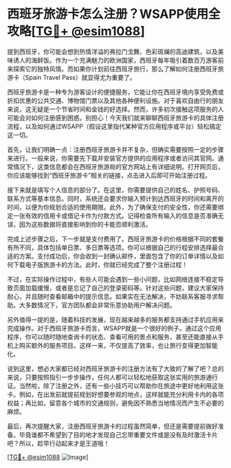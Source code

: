 # 西班牙旅游卡怎么注册？WSAPP使用全攻略[[TG💪+ @esim1088](https://t.me/s/esim1088)]

提到西班牙，你可能会想到热情洋溢的弗拉门戈舞、色彩斑斓的高迪建筑，以及美味诱人的海鲜饭。作为一个充满魅力的欧洲国家，西班牙每年吸引着数百万游客前来探索它的独特风情。而如果你计划前往西班牙旅行，那么了解如何注册西班牙旅游卡（Spain Travel Pass）就显得尤为重要了。

西班牙旅游卡是一种专为游客设计的便捷服务，它能让你在西班牙境内享受免费或折扣优惠的公共交通、博物馆门票以及其他各种便利设施。对于喜欢自由行的朋友来说，这无疑是一个节省时间和金钱的好选择。然而，许多初次接触这项服务的人可能会对如何注册感到困惑。别担心！今天我们就来聊聊西班牙旅游卡的具体注册流程，以及如何通过WSAPP（假设这里指代某种官方应用程序或平台）轻松搞定这一切。

首先，让我们明确一点：注册西班牙旅游卡并不复杂，但确实需要按照一定的步骤来进行。一般来说，你需要先下载并安装官方提供的应用程序或者访问其官网。通常情况下，这类信息都会在西班牙旅游局的官方网站上有详细说明。打开网页后，你应该能够找到“西班牙旅游卡”相关的链接，点击进入后即可开始注册过程。

接下来就是填写个人信息的部分了。在这里，你需要提供自己的姓名、护照号码、联系方式等基本信息。同时，系统还会要求你输入预计到达西班牙的时间和离开的时间，以便为你规划合适的使用期限。此外，为了确保支付的安全性，你还需要绑定一张有效的信用卡或借记卡作为付款方式。记得检查所有输入的信息是否准确无误，因为这些数据将直接影响到你的卡能否顺利激活。

完成上述步骤之后，下一步就是支付费用了。西班牙旅游卡的价格根据不同的套餐有所不同，具体包括单日票、多日票等选项。你可以根据自己的行程安排选择最合适的方案。支付成功后，你会收到一封确认邮件，里面包含了你的订单详情以及如何下载电子版旅游卡的方法。此时，你就已经完成了整个注册过程！

不过，在实际操作过程中，有些人可能会遇到一些小问题，比如网络连接不稳定导致页面加载缓慢，或者是忘记了自己的登录密码等。针对这些问题，建议大家保持耐心，并且随时查看邮箱中的提示信息。如果实在无法解决，不妨联系客服寻求帮助。大多数情况下，官方团队都会非常乐意协助用户解决问题。

另外值得一提的是，随着科技的发展，现在越来越多的服务都支持通过手机应用来完成操作。对于西班牙旅游卡而言，WSAPP就是一个很好的例子。通过这个应用程序，你可以随时随地查询卡的状态、查看可用的景点和服务，甚至还能直接从手机上购买额外的服务项目。这样一来，不仅提高了效率，也让旅行变得更加智能化。

说到这里，想必大家都已经对西班牙旅游卡的注册方法有了大致的了解了吧？总的来说，只要按照指引一步步操作，任何人都可以轻松地获取这张实用的旅游通行证。当然啦，除了注册之外，还有一些小技巧可以帮助你在旅途中更好地利用这张卡。例如，在出发前就提前规划好想要参观的地点，这样就能充分利用卡内的各项权益；再比如，留意各个城市的交通规则，避免因不熟悉当地情况而产生不必要的麻烦。

最后，再次提醒大家，注册西班牙旅游卡的过程虽然简单，但还是需要提前做好准备。毕竟谁都不希望到了目的地才发现自己忘带重要文件或是没有及时激活卡片吧？所以，趁早行动起来才是王道哦！

[[TG💪+ @esim1088](https://t.me/s/esim1088) ![Image](https://i.postimg.cc/4NQfJmqS/Snipaste-2025-05-13-00-14-12.png)]